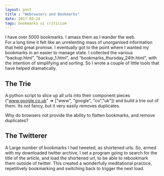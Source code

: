 ```yaml
---
layout: post
title : "Webrowsers and Bookmarks"
date: 2017-03-24
tags: bookmarks ui criticism
---
```

I have over 5000 bookmarks. I amass them as I wander the web.  
For a long time it felt like an unrelenting mass of unorganised
information that held great promise.  I eventually got to the point
where I wanted my bookmarks in an easier to manage state.  I collected
the various "backup.html", "backup_1.html", and
"bookmarks_thursday_24th.html", with the intention of simplifying and
sorting. So I wrote a couple of little tools that have helped
dramatically.

## The Trie
A python script to slice up all urls into their component pieces
("www.google.co.uk" => ["www", "google", "co","uk"]) and build a trie
out of them.
Its not fancy, but it very easily removes duplicates.   
  
Why do browsers not provide the ability to flatten bookmarks, and
remove duplicates?


## The Twitterer
A Large number of bookmarks I had tweeted, as shortened urls. So,
armed with my downloaded twitter archive, I set a program going to
search for the title of the article, and load the shortened url, to be
able to rebookmark them outside of twitter. This created a wonderfully
meditational practice, repetitively bookmarking and switching back to
trigger the next load.
